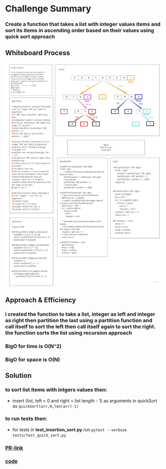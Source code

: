 # Challenge Summary
<!-- Description of the challenge -->
### Create a function that takes a list with integer values items and sort its items in ascending order based on their values using quick sort approach

## Whiteboard Process
<!-- Embedded whiteboard image -->
![ex](img/Untitled.jpg)

## Approach & Efficiency
<!-- What approach did you take? Why? What is the Big O space/time for this approach? -->
### i created the function to take a list, integer as left and integer as right then partition the last using a partition function and call itself to sort the left then call itself again to sort the right. the function sorts the list using recursion approach
### BigO for time is O(N^2)
### BigO for space is O(N)

## Solution
<!-- Show how to run your code, and examples of it in action -->
### to sort list items with intgers values then:
- insert (list, left = 0 and right = list length - 1) as arguments in quickSort as `quickSort(arr,0,len(arr)-1)`
### to run tests then:
- for tests in **test_insertion_sort.py** run `pytest --verbose tests/test_quick_sort.py`
### [PR-link](https://github.com/HishamKhalil1990/data-structures-and-algorithms/pull/44)
### [code](quick_sort.py)
